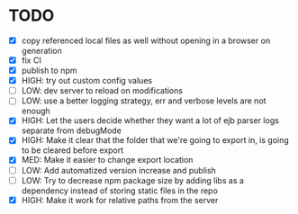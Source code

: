 # TODO

- [x] copy referenced local files as well without opening in a browser on generation
- [x] fix CI
- [x] publish to npm
- [x] HIGH: try out custom config values
- [ ] LOW: dev server to reload on modifications
- [ ] LOW: use a better logging strategy, err and verbose levels are not enough
- [x] HIGH: Let the users decide whether they want a lot of ejb parser logs separate from debugMode
- [x] HIGH: Make it clear that the folder that we're going to export in, is going to be cleared before export
- [x] MED: Make it easier to change export location
- [ ] LOW: Add automatized version increase and publish
- [ ] LOW: Try to decrease npm package size by adding libs as a dependency instead of storing static files in the repo
- [x] HIGH: Make it work for relative paths from the server